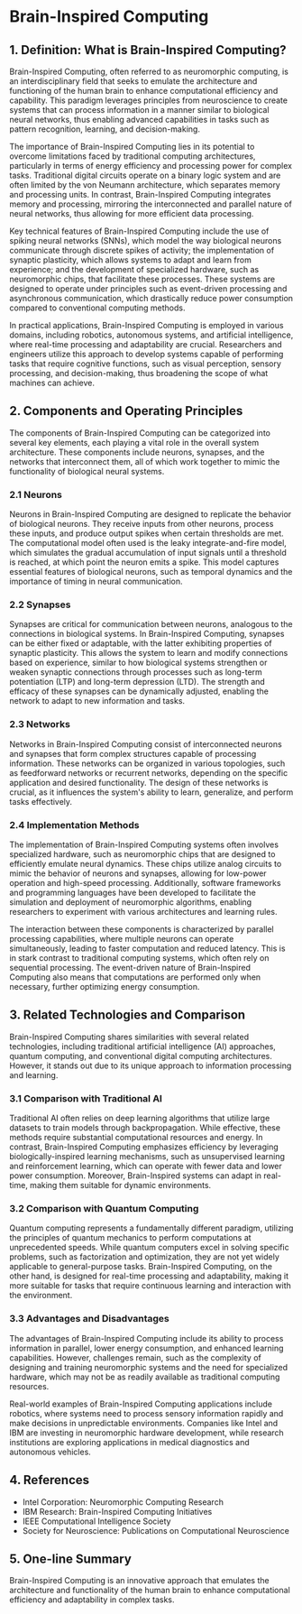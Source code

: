 # Brain-Inspired Computing

## 1. Definition: What is **Brain-Inspired Computing**?
Brain-Inspired Computing, often referred to as neuromorphic computing, is an interdisciplinary field that seeks to emulate the architecture and functioning of the human brain to enhance computational efficiency and capability. This paradigm leverages principles from neuroscience to create systems that can process information in a manner similar to biological neural networks, thus enabling advanced capabilities in tasks such as pattern recognition, learning, and decision-making.

The importance of Brain-Inspired Computing lies in its potential to overcome limitations faced by traditional computing architectures, particularly in terms of energy efficiency and processing power for complex tasks. Traditional digital circuits operate on a binary logic system and are often limited by the von Neumann architecture, which separates memory and processing units. In contrast, Brain-Inspired Computing integrates memory and processing, mirroring the interconnected and parallel nature of neural networks, thus allowing for more efficient data processing.

Key technical features of Brain-Inspired Computing include the use of spiking neural networks (SNNs), which model the way biological neurons communicate through discrete spikes of activity; the implementation of synaptic plasticity, which allows systems to adapt and learn from experience; and the development of specialized hardware, such as neuromorphic chips, that facilitate these processes. These systems are designed to operate under principles such as event-driven processing and asynchronous communication, which drastically reduce power consumption compared to conventional computing methods.

In practical applications, Brain-Inspired Computing is employed in various domains, including robotics, autonomous systems, and artificial intelligence, where real-time processing and adaptability are crucial. Researchers and engineers utilize this approach to develop systems capable of performing tasks that require cognitive functions, such as visual perception, sensory processing, and decision-making, thus broadening the scope of what machines can achieve.

## 2. Components and Operating Principles
The components of Brain-Inspired Computing can be categorized into several key elements, each playing a vital role in the overall system architecture. These components include neurons, synapses, and the networks that interconnect them, all of which work together to mimic the functionality of biological neural systems.

### 2.1 Neurons
Neurons in Brain-Inspired Computing are designed to replicate the behavior of biological neurons. They receive inputs from other neurons, process these inputs, and produce output spikes when certain thresholds are met. The computational model often used is the leaky integrate-and-fire model, which simulates the gradual accumulation of input signals until a threshold is reached, at which point the neuron emits a spike. This model captures essential features of biological neurons, such as temporal dynamics and the importance of timing in neural communication.

### 2.2 Synapses
Synapses are critical for communication between neurons, analogous to the connections in biological systems. In Brain-Inspired Computing, synapses can be either fixed or adaptable, with the latter exhibiting properties of synaptic plasticity. This allows the system to learn and modify connections based on experience, similar to how biological systems strengthen or weaken synaptic connections through processes such as long-term potentiation (LTP) and long-term depression (LTD). The strength and efficacy of these synapses can be dynamically adjusted, enabling the network to adapt to new information and tasks.

### 2.3 Networks
Networks in Brain-Inspired Computing consist of interconnected neurons and synapses that form complex structures capable of processing information. These networks can be organized in various topologies, such as feedforward networks or recurrent networks, depending on the specific application and desired functionality. The design of these networks is crucial, as it influences the system's ability to learn, generalize, and perform tasks effectively.

### 2.4 Implementation Methods
The implementation of Brain-Inspired Computing systems often involves specialized hardware, such as neuromorphic chips that are designed to efficiently emulate neural dynamics. These chips utilize analog circuits to mimic the behavior of neurons and synapses, allowing for low-power operation and high-speed processing. Additionally, software frameworks and programming languages have been developed to facilitate the simulation and deployment of neuromorphic algorithms, enabling researchers to experiment with various architectures and learning rules.

The interaction between these components is characterized by parallel processing capabilities, where multiple neurons can operate simultaneously, leading to faster computation and reduced latency. This is in stark contrast to traditional computing systems, which often rely on sequential processing. The event-driven nature of Brain-Inspired Computing also means that computations are performed only when necessary, further optimizing energy consumption.

## 3. Related Technologies and Comparison
Brain-Inspired Computing shares similarities with several related technologies, including traditional artificial intelligence (AI) approaches, quantum computing, and conventional digital computing architectures. However, it stands out due to its unique approach to information processing and learning.

### 3.1 Comparison with Traditional AI
Traditional AI often relies on deep learning algorithms that utilize large datasets to train models through backpropagation. While effective, these methods require substantial computational resources and energy. In contrast, Brain-Inspired Computing emphasizes efficiency by leveraging biologically-inspired learning mechanisms, such as unsupervised learning and reinforcement learning, which can operate with fewer data and lower power consumption. Moreover, Brain-Inspired systems can adapt in real-time, making them suitable for dynamic environments.

### 3.2 Comparison with Quantum Computing
Quantum computing represents a fundamentally different paradigm, utilizing the principles of quantum mechanics to perform computations at unprecedented speeds. While quantum computers excel in solving specific problems, such as factorization and optimization, they are not yet widely applicable to general-purpose tasks. Brain-Inspired Computing, on the other hand, is designed for real-time processing and adaptability, making it more suitable for tasks that require continuous learning and interaction with the environment.

### 3.3 Advantages and Disadvantages
The advantages of Brain-Inspired Computing include its ability to process information in parallel, lower energy consumption, and enhanced learning capabilities. However, challenges remain, such as the complexity of designing and training neuromorphic systems and the need for specialized hardware, which may not be as readily available as traditional computing resources.

Real-world examples of Brain-Inspired Computing applications include robotics, where systems need to process sensory information rapidly and make decisions in unpredictable environments. Companies like Intel and IBM are investing in neuromorphic hardware development, while research institutions are exploring applications in medical diagnostics and autonomous vehicles.

## 4. References
- Intel Corporation: Neuromorphic Computing Research
- IBM Research: Brain-Inspired Computing Initiatives
- IEEE Computational Intelligence Society
- Society for Neuroscience: Publications on Computational Neuroscience

## 5. One-line Summary
Brain-Inspired Computing is an innovative approach that emulates the architecture and functionality of the human brain to enhance computational efficiency and adaptability in complex tasks.